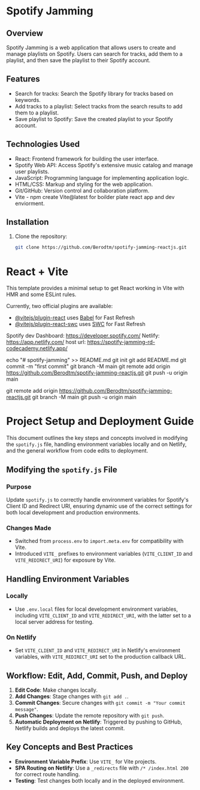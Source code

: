 # Spotify Jamming

## Overview
Spotify Jamming is a web application that allows users to create and manage playlists on Spotify. Users can search for tracks, add them to a playlist, and then save the playlist to their Spotify account.

## Features
- Search for tracks: Search the Spotify library for tracks based on keywords.
- Add tracks to a playlist: Select tracks from the search results to add them to a playlist.
- Save playlist to Spotify: Save the created playlist to your Spotify account.

## Technologies Used
- React: Frontend framework for building the user interface.
- Spotify Web API: Access Spotify's extensive music catalog and manage user playlists.
- JavaScript: Programming language for implementing application logic.
- HTML/CSS: Markup and styling for the web application.
- Git/GitHub: Version control and collaboration platform.
- Vite - npm create Vite@latest for boilder plate react app and dev enviorment. 

## Installation
1. Clone the repository:
   ```bash
   git clone https://github.com/Berodtm/spotify-jamming-reactjs.git
# React + Vite

This template provides a minimal setup to get React working in Vite with HMR and some ESLint rules.

Currently, two official plugins are available:

- [@vitejs/plugin-react](https://github.com/vitejs/vite-plugin-react/blob/main/packages/plugin-react/README.md) uses [Babel](https://babeljs.io/) for Fast Refresh
- [@vitejs/plugin-react-swc](https://github.com/vitejs/vite-plugin-react-swc) uses [SWC](https://swc.rs/) for Fast Refresh

Spotify dev Dashboard: https://developer.spotify.com/
Netlify: https://app.netlify.com/
host url: https://spotify-jamming-rd-codecademy.netlify.app/

echo "# spotify-jamming" >> README.md
git init
git add README.md
git commit -m "first commit"
git branch -M main
git remote add origin https://github.com/Berodtm/spotify-jamming-reactjs.git
git push -u origin main

git remote add origin https://github.com/Berodtm/spotify-jamming-reactjs.git
git branch -M main
git push -u origin main

# Project Setup and Deployment Guide

This document outlines the key steps and concepts involved in modifying the `spotify.js` file, handling environment variables locally and on Netlify, and the general workflow from code edits to deployment.

## Modifying the `spotify.js` File

### Purpose
Update `spotify.js` to correctly handle environment variables for Spotify's Client ID and Redirect URI, ensuring dynamic use of the correct settings for both local development and production environments.

### Changes Made
- Switched from `process.env` to `import.meta.env` for compatibility with Vite.
- Introduced `VITE_` prefixes to environment variables (`VITE_CLIENT_ID` and `VITE_REDIRECT_URI`) for exposure by Vite.

## Handling Environment Variables

### Locally
- Use `.env.local` files for local development environment variables, including `VITE_CLIENT_ID` and `VITE_REDIRECT_URI`, with the latter set to a local server address for testing.

### On Netlify
- Set `VITE_CLIENT_ID` and `VITE_REDIRECT_URI` in Netlify's environment variables, with `VITE_REDIRECT_URI` set to the production callback URL.

## Workflow: Edit, Add, Commit, Push, and Deploy

1. **Edit Code**: Make changes locally.
2. **Add Changes**: Stage changes with `git add .`.
3. **Commit Changes**: Secure changes with `git commit -m "Your commit message"`.
4. **Push Changes**: Update the remote repository with `git push`.
5. **Automatic Deployment on Netlify**: Triggered by pushing to GitHub, Netlify builds and deploys the latest commit.

## Key Concepts and Best Practices

- **Environment Variable Prefix**: Use `VITE_` for Vite projects.
- **SPA Routing on Netlify**: Use a `_redirects` file with `/* /index.html 200` for correct route handling.
- **Testing**: Test changes both locally and in the deployed environment.


